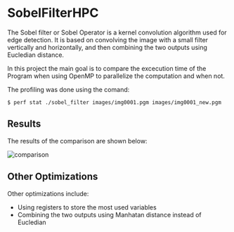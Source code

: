 # SobelFilterHPC

The Sobel filter or Sobel Operator is a kernel convolution algorithm used for edge detection. It is based on convolving the image with a small filter vertically and horizontally, and then combining the two outputs using Eucledian distance.

In this project the main goal is to compare the excecution time of the Program when using OpenMP to parallelize the computation and when not.

The profiling was done using the comand:
```
$ perf stat ./sobel_filter images/img0001.pgm images/img0001_new.pgm
```

## Results
The results of the comparison are shown below:

![comparison](https://user-images.githubusercontent.com/57157508/111367493-783a3480-869d-11eb-9a47-1959bd08f246.png)

## Other Optimizations
Other optimizations include:
 * Using registers to store the most used variables
 * Combining the two outputs using Manhatan distance instead of Eucledian
